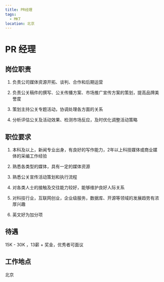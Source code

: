 ```yaml
---
title: PR经理
tags:
  - MKT
location: 北京
---
```


# PR 经理

## 岗位职责

1. 负责公司媒体资源开拓、谈判、合作和后期运营

2. 负责公关稿件的撰写、公关传播方案、市场推广宣传方案的策划，提高品牌美誉度

3. 策划主持公关专题活动，协调处理各方面的关系

4. 分析评估公关及活动效果、检测市场反应，及时优化调整活动策略

## 职位要求

1. 本科及以上，新闻专业出身，有良好的写作能力，2年以上科技媒体或商业媒体的采编工作经验

2. 熟悉各类型的媒体，具有一定的媒体资源

3. 熟悉公关宣传活动策划和执行流程

4. 对各类人士的接触及交往能力较好，能够维护良好人际关系

5. 对科技行业，互联网创业，企业级服务，数据库、开源等领域的发展趋势有浓厚兴趣

6. 英文好为加分项

## 待遇

15K - 30K ，13薪 + 奖金，优秀者可面议

## 工作地点

北京
